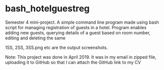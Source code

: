 # bash_hotelguestreg
Semester 4 mini-project. A simple command line program made using bash script for managing registration of guests in a hotel. Program enables adding new guests, querying details of a guest based on room number, editing and deleting the same

1SS, 2SS, 3SS.png etc are the output screenshots.

Note: This project was done in April 2019. It was in my email in zipped file, uploading it to GitHub so that I can attach the GitHub link to my CV
